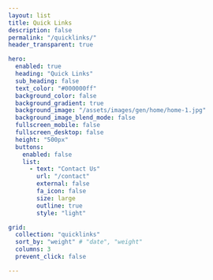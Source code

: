 ```yaml
---
layout: list
title: Quick Links
description: false
permalink: "/quicklinks/"
header_transparent: true

hero:
  enabled: true
  heading: "Quick Links"
  sub_heading: false
  text_color: "#000000ff"
  background_color: false
  background_gradient: true
  background_image: "/assets/images/gen/home/home-1.jpg"
  background_image_blend_mode: false
  fullscreen_mobile: false
  fullscreen_desktop: false
  height: "500px"
  buttons:
    enabled: false
    list:
      - text: "Contact Us"
        url: "/contact"
        external: false
        fa_icon: false
        size: large
        outline: true
        style: "light"

grid:
  collection: "quicklinks"
  sort_by: "weight" # "date", "weight"
  columns: 3
  prevent_click: false

---
```

